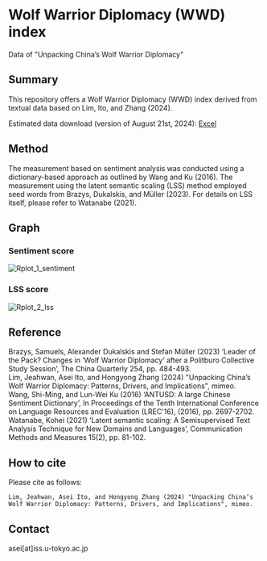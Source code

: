 # Wolf Warrior Diplomacy (WWD) index
Data of "Unpacking China’s Wolf Warrior Diplomacy"

## Summary
This repository offers a Wolf Warrior Diplomacy (WWD) index derived from textual data based on Lim, Ito, and Zhang (2024).

Estimated data download (version of August 21st, 2024): [Excel](https://github.com/ASEIITO/WWD/raw/main/wwd_data_20240821version.xlsx)

## Method
The measurement based on sentiment analysis was conducted using a dictionary-based approach as outlined by Wang and Ku (2016). The measurement using the latent semantic scaling (LSS) method employed seed words from Brazys, Dukalskis, and Müller (2023). For details on LSS itself, please refer to Watanabe (2021).

## Graph
### Sentiment score
![Rplot_1_sentiment](https://github.com/user-attachments/assets/aface89e-e6d6-4aa9-ba8d-d8c0049003da)

### LSS score
![Rplot_2_lss](https://github.com/user-attachments/assets/84686208-0bfb-4e91-a123-75ead3d2a839)


## Reference  
Brazys, Samuels, Alexander Dukalskis and Stefan Müller (2023) ‘Leader of the Pack? Changes in ‘Wolf Warrior Diplomacy’ after a Politburo Collective Study Session’, The China Quarterly 254, pp. 484-493.  
Lim, Jeahwan, Asei Ito, and Hongyong Zhang (2024) "Unpacking China’s Wolf Warrior Diplomacy: Patterns, Drivers, and Implications", mimeo.   
Wang, Shi-Ming, and Lun-Wei Ku (2016) ‘ANTUSD: A large Chinese Sentiment Dictionary’, In Proceedings of the Tenth International Conference on Language Resources and Evaluation (LREC'16), (2016), pp. 2697-2702.  
Watanabe, Kohei (2021) ‘Latent semantic scaling: A Semisupervised Text Analysis Technique for New Domains and Languages’, Communication Methods and Measures 15(2), pp. 81-102.  

## How to cite
Please cite as follows:
```
Lim, Jeahwan, Asei Ito, and Hongyong Zhang (2024) "Unpacking China’s Wolf Warrior Diplomacy: Patterns, Drivers, and Implications", mimeo. 
```

## Contact
asei[at]iss.u-tokyo.ac.jp

